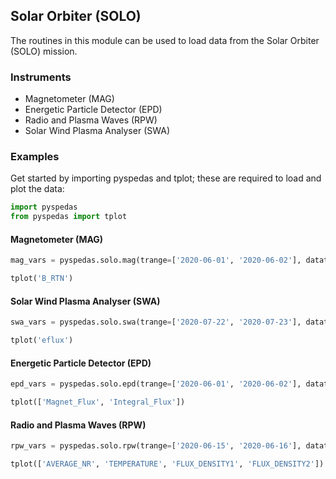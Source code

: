 
## Solar Orbiter (SOLO)
The routines in this module can be used to load data from the Solar Orbiter (SOLO) mission. 

### Instruments
- Magnetometer (MAG)
- Energetic Particle Detector (EPD)
- Radio and Plasma Waves (RPW)
- Solar Wind Plasma Analyser (SWA)

### Examples
Get started by importing pyspedas and tplot; these are required to load and plot the data:

```python
import pyspedas
from pyspedas import tplot
```

#### Magnetometer (MAG)

```python
mag_vars = pyspedas.solo.mag(trange=['2020-06-01', '2020-06-02'], datatype='rtn-normal')

tplot('B_RTN')
```

#### Solar Wind Plasma Analyser (SWA)

```python
swa_vars = pyspedas.solo.swa(trange=['2020-07-22', '2020-07-23'], datatype='pas-eflux')

tplot('eflux')
```

#### Energetic Particle Detector (EPD)

```python
epd_vars = pyspedas.solo.epd(trange=['2020-06-01', '2020-06-02'], datatype='step', mode='rates')

tplot(['Magnet_Flux', 'Integral_Flux'])
```

#### Radio and Plasma Waves (RPW)

```python
rpw_vars = pyspedas.solo.rpw(trange=['2020-06-15', '2020-06-16'], datatype='hfr-surv')

tplot(['AVERAGE_NR', 'TEMPERATURE', 'FLUX_DENSITY1', 'FLUX_DENSITY2'])
```
